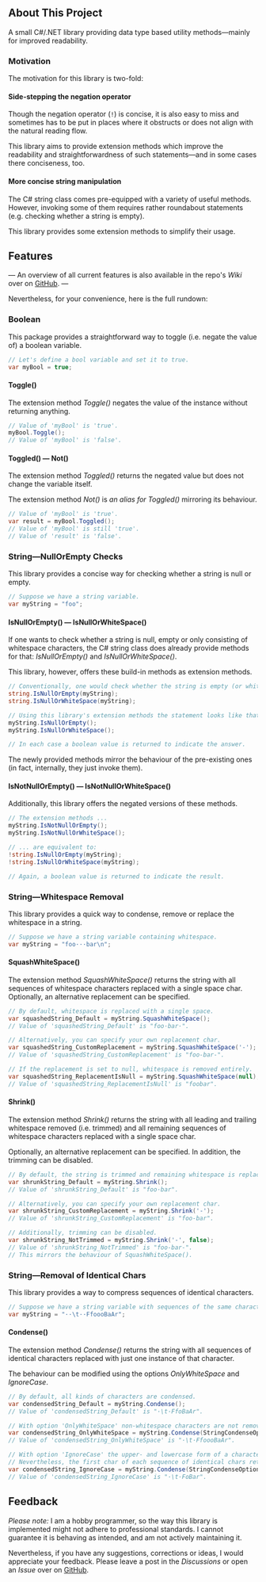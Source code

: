 ﻿## About This Project

A small C#/.NET library providing data type based utility methods—mainly for improved readability.

### Motivation

The motivation for this library is two-fold:

#### Side-stepping the negation operator

Though the negation operator (`!`) is concise, it is also easy to miss and sometimes has to be put in places where it obstructs or does not align with the natural reading flow.

This library aims to provide extension methods which improve the readability and straightforwardness of such statements—and in some cases there conciseness, too.

#### More concise string manipulation

The C# string class comes pre-equipped with a variety of useful methods. However, invoking some of them requires rather roundabout statements (e.g. checking whether a string is empty). 

This library provides some extension methods to simplify their usage.


## Features

— An overview of all current features is also available in the repo's *Wiki* over on [GitHub](https://github.com/mx-pl/ExtendedTypes_CSharp/wiki). —

Nevertheless, for your convenience, here is the full rundown:
### Boolean

This package provides a straightforward way to toggle (i.e. negate the value of) a boolean variable.

```C#
// Let's define a bool variable and set it to true.
var myBool = true; 
```

#### Toggle()

The extension method *Toggle()* negates the value of the instance without returning anything.
 
```C#
// Value of 'myBool' is 'true'.
myBool.Toggle();
// Value of 'myBool' is 'false'.
```

#### Toggled() — Not()

The extension method *Toggled()* returns the negated value but does not change the variable itself.

The extension method *Not()* is *an alias for Toggled()* mirroring its behaviour.

```C#
// Value of 'myBool' is 'true'.
var result = myBool.Toggled();
// Value of 'myBool' is still 'true'.
// Value of 'result' is 'false'.
```


### String—NullOrEmpty Checks

This library provides a concise way for checking whether a string is null or empty.

```C#
// Suppose we have a string variable.
var myString = "foo"; 
```

#### IsNullOrEmpty() — IsNullOrWhiteSpace()

If one wants to check whether a string is null, empty or only consisting of whitespace characters, the C# string class does already provide methods for that: *IsNullOrEmpty()* and *IsNullOrWhiteSpace()*.

This library, however, offers these build-in methods as extension methods.

```C#
// Conventionally, one would check whether the string is empty (or whitespace) like this:
string.IsNullOrEmpty(myString);
string.IsNullOrWhiteSpace(myString);

// Using this library's extension methods the statement looks like that:
myString.IsNullOrEmpty();
myString.IsNullOrWhiteSpace();

// In each case a boolean value is returned to indicate the answer.
```

The newly provided methods mirror the behaviour of the pre-existing ones (in fact, internally, they just invoke them).

#### IsNotNullOrEmpty() — IsNotNullOrWhiteSpace()

Additionally, this library offers the negated versions of these methods.

```C#
// The extension methods ...
myString.IsNotNullOrEmpty();
myString.IsNotNullOrWhiteSpace();

// ... are equivalent to:
!string.IsNullOrEmpty(myString);
!string.IsNullOrWhiteSpace(myString);

// Again, a boolean value is returned to indicate the result.
```

### String—Whitespace Removal

This library provides a quick way to condense, remove or replace the whitespace in a string.

```C#
// Suppose we have a string variable containing whitespace.
var myString = "foo···bar\n";
```

#### SquashWhiteSpace()

The extension method *SquashWhiteSpace()* returns the string with all sequences of whitespace characters replaced with a single space char. Optionally, an alternative replacement can be specified.

```C#
// By default, whitespace is replaced with a single space.
var squashedString_Default = myString.SquashWhiteSpace();
// Value of 'squashedString_Default' is "foo·bar·".

// Alternatively, you can specify your own replacement char.
var squashedString_CustomReplacement = myString.SquashWhiteSpace('-');
// Value of 'squashedString_CustomReplacement' is "foo-bar-".

// If the replacement is set to null, whitespace is removed entirely.
var squashedString_ReplacementIsNull = myString.SquashWhiteSpace(null);
// Value of 'squashedString_ReplacementIsNull' is "foobar".
```

#### Shrink()

The extension method *Shrink()* returns the string with all leading and trailing whitespace removed (i.e. trimmed) and all remaining sequences of whitespace characters replaced with a single space char.

Optionally, an alternative replacement can be specified. In addition, the trimming can be disabled.

```C#
// By default, the string is trimmed and remaining whitespace is replaced with a single space.
var shrunkString_Default = myString.Shrink();
// Value of 'shrunkString_Default' is "foo·bar".

// Alternatively, you can specify your own replacement char.
var shrunkString_CustomReplacement = myString.Shrink('-');
// Value of 'shrunkString_CustomReplacement' is "foo-bar".

// Additionally, trimming can be disabled.
var shrunkString_NotTrimmed = myString.Shrink('-', false);
// Value of 'shrunkString_NotTrimmed' is "foo-bar-".
// This mirrors the behaviour of SquashWhiteSpace().
```

### String—Removal of Identical Chars

This library provides a way to compress sequences of identical characters.

```C#
// Suppose we have a string variable with sequences of the same character.
var myString = "··\t··FfoooBaAr";
```

#### Condense()

The extension method *Condense()* returns the string with all sequences of identical characters replaced with just one instance of that character.

The behaviour can be modified using the options *OnlyWhiteSpace* and *IgnoreCase*.

```C#
// By default, all kinds of characters are condensed.
var condensedString_Default = myString.Condense();
// Value of 'condensedString_Default' is "·\t·FfoBaAr".

// With option 'OnlyWhiteSpace' non-whitespace characters are not removed.
var condensedString_OnlyWhiteSpace = myString.Condense(StringCondenseOptions.OnlyWhiteSpace);
// Value of 'condensedString_OnlyWhiteSpace' is "·\t·FfoooBaAr".

// With option 'IgnoreCase' the upper- and lowercase form of a character are considered identical.
// Nevertheless, the first char of each sequence of identical chars retains its case.
var condensedString_IgnoreCase = myString.Condense(StringCondenseOptions.IgnoreCase);
// Value of 'condensedString_IgnoreCase' is "·\t·FoBar".
```

## Feedback

*Please note:* I am a hobby programmer, so the way this library is implemented might not adhere to professional standards. I cannot guarantee it is behaving as intended, and am not actively maintaining it.

Nevertheless, if you have any suggestions, corrections or ideas, I would appreciate your feedback. Please leave a post in the *Discussions* or open an *Issue* over on [GitHub](https://github.com/mx-pl/ExtendedTypes_CSharp).